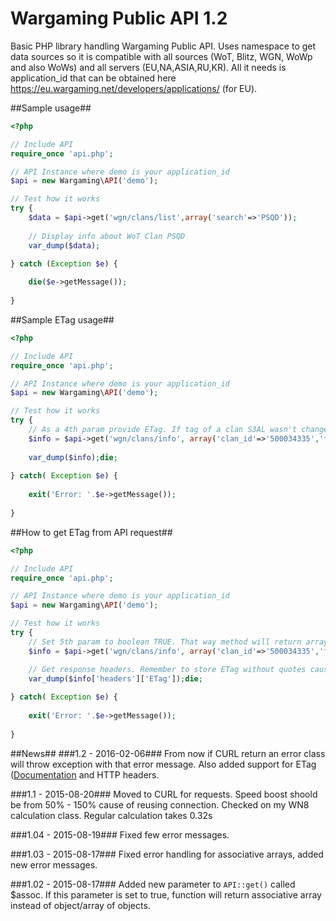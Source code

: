 # Wargaming Public API 1.2
Basic PHP library handling Wargaming Public API. Uses namespace to get data sources so it is compatible with all sources (WoT, Blitz, WGN, WoWp and also WoWs) and all servers (EU,NA,ASIA,RU,KR). All it needs is application_id that can be obtained here https://eu.wargaming.net/developers/applications/ (for EU).

##Sample usage##
``` php
<?php

// Include API
require_once 'api.php';

// API Instance where demo is your application_id
$api = new Wargaming\API('demo');

// Test how it works
try {
	$data = $api->get('wgn/clans/list',array('search'=>'PSQD'));
	
	// Display info about WoT Clan PSQD
	var_dump($data);
	
} catch (Exception $e) {

	die($e->getMessage());
	
}
```

##Sample ETag usage##
``` php
<?php

// Include API
require_once 'api.php';

// API Instance where demo is your application_id
$api = new Wargaming\API('demo');

// Test how it works
try {
	// As a 4th param provide ETag. If tag of a clan S3AL wasn't changed method will return true. If it changed new data will be returned.
	$info = $api->get('wgn/clans/info', array('clan_id'=>'500034335','fields'=>'tag'), false, '813ac115749538da9b3b61fd4069fd44');
	
	var_dump($info);die;
	
} catch( Exception $e) {
	
	exit('Error: '.$e->getMessage());
	
}
```

##How to get ETag from API request##
``` php
<?php

// Include API
require_once 'api.php';

// API Instance where demo is your application_id
$api = new Wargaming\API('demo');

// Test how it works
try {
	// Set 5th param to boolean TRUE. That way method will return array with following format: array('headers'=>array(),'data'=>StdClass)
	$info = $api->get('wgn/clans/info', array('clan_id'=>'500034335','fields'=>'tag'), false, null, true);

	// Get response headers. Remember to store ETag without quotes cause $api->get() method add those when ETag is provided.
	var_dump($info['headers']['ETag']);die;
	
} catch( Exception $e) {
	
	exit('Error: '.$e->getMessage());
	
}
```

##News##
###1.2 - 2016-02-06###
From now if CURL return an error class will throw exception with that error message. Also added support for ETag ([Documentation](https://eu.wargaming.net/developers/documentation/guide/getting-started/#etag) and HTTP headers.

###1.1 - 2015-08-20###
Moved to CURL for requests. Speed boost shoold be from 50% - 150% cause of reusing connection. Checked on my WN8 calculation class. Regular calculation takes 0.32s

###1.04 - 2015-08-19###
Fixed few error messages.

###1.03 - 2015-08-17###
Fixed error handling for associative arrays, added new error messages.

###1.02 - 2015-08-17###
Added new parameter to `API::get()` called $assoc. If this parameter is set to true, function will return associative array instead of object/array of objects.